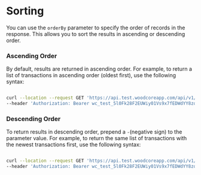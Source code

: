 # Sorting

You can use the `orderBy` parameter to specify the order of records in the response. This allows you to sort the results in ascending or descending order.

### Ascending Order

By default, results are returned in ascending order. For example, to return a list of transactions in ascending order (oldest first), use the following syntax:

``` bash

curl --location --request GET 'https://api.test.woodcoreapp.com/api/v1/clients?orderBy=date' \
--header 'Authorization: Bearer wc_test_5l0Fk28F2EUWiy01Vs9x7fEDWdYY8zqu90E986m8'
```
### Descending Order

To return results in descending order, prepend a `-`(negative sign) to the parameter value. For example, to return the same list of transactions with the newest transactions first, use the following syntax:

``` bash

curl --location --request GET 'https://api.test.woodcoreapp.com/api/v1/clients?orderBy=-date' \
--header 'Authorization: Bearer wc_test_5l0Fk28F2EUWiy01Vs9x7fEDWdYY8zqu90E986m8'
```